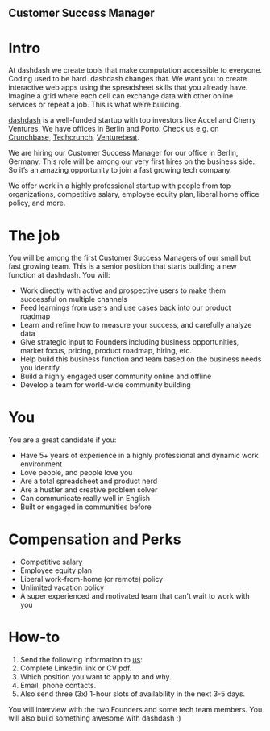 ## Customer Success Manager
# Intro
At dashdash we create tools that make computation accessible to everyone.
Coding used to be hard. dashdash changes that. We want you to create interactive web apps using the spreadsheet skills that you already have. Imagine a grid where each cell can exchange data with other online services or repeat a job. This is what we’re building.

[dashdash](https://dashdash.com/) is a well-funded startup with top investors like Accel and Cherry Ventures. We have offices in Berlin and Porto. Check us e.g. on [Crunchbase](https://www.crunchbase.com/organization/dashdash), [Techcrunch](https://techcrunch.com/2018/05/16/dashdash-a-platform-to-create-web-apps-using-only-spreadsheet-skills-nabs-8m-led-by-accel/), [Venturebeat](https://venturebeat.com/2018/05/16/accel-leads-8-million-investment-in-dashdash-to-create-web-apps-from-spreadsheets/).

We are hiring our Customer Success Manager for our office in Berlin, Germany. This role will be among our very first hires on the business side. So it’s an amazing opportunity to join a fast growing tech company.

We offer work in a highly professional startup with people from top organizations, competitive salary, employee equity plan, liberal home office policy, and more.

# The job
You will be among the first Customer Success Managers of our small but fast growing team. This is a senior position that starts building a new function at dashdash. You will:
* Work directly with active and prospective users to make them successful on multiple channels
* Feed learnings from users and use cases back into our product roadmap
* Learn and refine how to measure your success, and carefully analyze data
* Give strategic input to Founders including business opportunities, market focus, pricing, product roadmap, hiring, etc.
* Help build this business function and team based on the business needs you identify
* Build a highly engaged user community online and offline
* Develop a team for world-wide community building

# You
You are a great candidate if you:
* Have 5+ years of experience in a highly professional and dynamic work environment
* Love people, and people love you
* Are a total spreadsheet and product nerd
* Are a hustler and creative problem solver
* Can communicate really well in English
* Built or engaged in communities before

# Compensation and Perks
* Competitive salary
* Employee equity plan
* Liberal work-from-home (or remote) policy
* Unlimited vacation policy
* A super experienced and motivated team that can't wait to work with you

# How-to
1. Send the following information to [us](mailto:join@dashdash.com):
2. Complete Linkedin link or CV pdf.
3. Which position you want to apply to and why.
4. Email, phone contacts.
5. Also send three (3x) 1-hour slots of availability in the next 3-5 days.

You will interview with the two Founders and some tech team members. You will also build something awesome with dashdash :)
